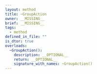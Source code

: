 ```yaml
---
layout: method
title: ~GroupAction
owner: __MISSING__
brief: __MISSING__
tags:
  - method
defined_in_file: ""
is_dtor: true
overloads:
  ~GroupAction():
    description: __OPTIONAL__
    return: __OPTIONAL__
    signature_with_names: ~GroupAction()
---
```

